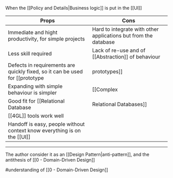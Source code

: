 When the [[Policy and Details|Business logic]] is put in the [[UI]]

| Props                                                                       | Cons                                                                      |
|-----------------------------------------------------------------------------|---------------------------------------------------------------------------|
| Immediate and hight productivity, for simple projects                       | Hard to integrate with other applications but from the database           |
| Less skill required                                                         | Lack of re-use and of [[Abstraction]] of behaviour                            |
| Defects in requirements are quickly fixed, so it can be used for [[prototype|prototypes]] | The quick prototyping reach a natural limit because it's hard to keep it |
| Expanding with simple behaviour is simpler                                  | [[Complex|Complexity]] catches up without leaving an easy way out                     |
| Good fit for [[Relational Database|Relational Databases]]                                          |                                                                           |
| [[4GL]] tools work well                                                         |                                                                           |
| Handoff is easy, people without context know everything is on the [[UI]]        |                                                                           |

---

The author consider it as an [[Design Pattern|anti-pattern]], and the antithesis of [[0 - Domain-Driven Design]]

#understanding  of [[0 - Domain-Driven Design]]